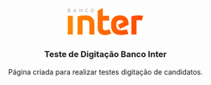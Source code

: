 <p align="center">
  <a href="http://bancointer.com.br/">
    <img src="/imgs/logo-banco-inter-degrade.png" width="150">
  </a>

  <h3 align="center">Teste de Digitação Banco Inter</h3>

  <p align="center">
    Página criada para realizar testes digitação de candidatos.
    <br>
</p>